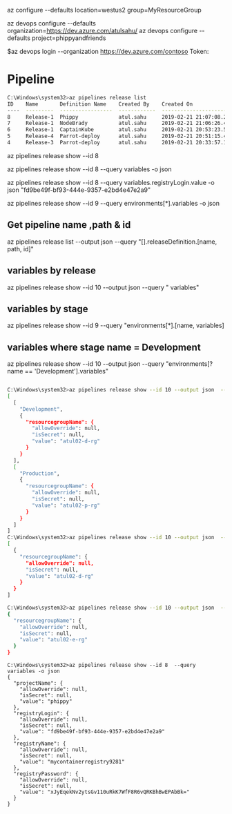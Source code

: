 az configure --defaults location=westus2 group=MyResourceGroup

az devops configure --defaults organization=https://dev.azure.com/atulsahu/ 
az devops configure --defaults project=phippyandfriends

$az devops login --organization https://dev.azure.com/contoso
Token:


# Pipeline


```bash
C:\Windows\system32>az pipelines release list
ID    Name       Definition Name    Created By    Created On                  Status    Description
----  ---------  -----------------  ------------  --------------------------  --------  -------------
8     Release-1  Phippy             atul.sahu     2019-02-21 21:07:08.260000  active
7     Release-1  NodeBrady          atul.sahu     2019-02-21 21:06:26.480000  active
6     Release-1  CaptainKube        atul.sahu     2019-02-21 20:53:23.537000  active
5     Release-4  Parrot-deploy      atul.sahu     2019-02-21 20:51:15.440000  active
4     Release-3  Parrot-deploy      atul.sahu     2019-02-21 20:33:57.140000  active
```
az pipelines release show --id 8

az pipelines release show --id 8  --query variables -o json

az pipelines release show --id 8  --query variables.registryLogin.value  -o json
"fd9be49f-bf93-444e-9357-e2bd4e47e2a9"

az pipelines release show --id 9  --query environments[*].variables   -o json

## Get pipeline name ,path & id
az pipelines release list --output json --query "[].releaseDefinition.[name, path, id]"
## variables by release
az pipelines release show --id 10 --output json  --query " variables"
## variables by stage
az pipelines release show --id 9  --query "environments[*].[name, variables]

## variables where stage name = Development
az pipelines release show --id 10 --output json  --query "environments[?name == 'Development'].variables"

```bash

C:\Windows\system32>az pipelines release show --id 10 --output json  --query "environments[*].[name, variables] "
[
  [
    "Development",
    {
      "resourcegroupName": {
        "allowOverride": null,
        "isSecret": null,
        "value": "atul02-d-rg"
      }
    }
  ],
  [
    "Production",
    {
      "resourcegroupName": {
        "allowOverride": null,
        "isSecret": null,
        "value": "atul02-p-rg"
      }
    }
  ]
]
C:\Windows\system32>az pipelines release show --id 10 --output json  --query "environments[?name == 'Development'].variables"
[
  {
    "resourcegroupName": {
      "allowOverride": null,
      "isSecret": null,
      "value": "atul02-d-rg"
    }
  }
]

C:\Windows\system32>az pipelines release show --id 10 --output json  --query " variables"
{
  "resourcegroupName": {
    "allowOverride": null,
    "isSecret": null,
    "value": "atul02-e-rg"
  }
}
```
```
C:\Windows\system32>az pipelines release show --id 8  --query variables -o json
{
  "projectName": {
    "allowOverride": null,
    "isSecret": null,
    "value": "phippy"
  },
  "registryLogin": {
    "allowOverride": null,
    "isSecret": null,
    "value": "fd9be49f-bf93-444e-9357-e2bd4e47e2a9"
  },
  "registryName": {
    "allowOverride": null,
    "isSecret": null,
    "value": "mycontainerregistry9281"
  },
  "registryPassword": {
    "allowOverride": null,
    "isSecret": null,
    "value": "xJyEqekNv2ytsGv110uRkK7WfF8R6vQRKBhBwEPAbBk="
  }
}
```
